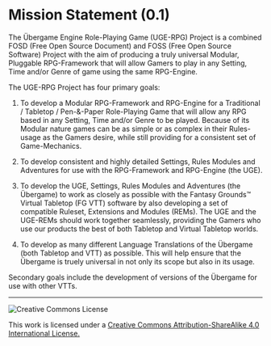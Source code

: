 # Mission Statement (0.1)
The Übergame Engine Role-Playing Game (UGE-RPG) Project is a combined FOSD (Free Open Source Document) and FOSS (Free Open Source Software) Project with the aim of producing a truly universal Modular, Pluggable RPG-Framework that will allow Gamers to play in any Setting, Time and/or Genre of game using the same RPG-Engine.

The UGE-RPG Project has four primary goals:

1. To develop a Modular RPG-Framework and RPG-Engine for a Traditional / Tabletop / Pen-&-Paper Role-Playing Game that will allow any RPG based in any Setting, Time and/or Genre to be played. Because of its Modular nature games can be as simple or as complex in their Rules-usage as the Gamers desire, while still providing for a consistent set of Game-Mechanics.

2. To develop consistent and highly detailed Settings, Rules Modules and Adventures for use with the RPG-Framework and RPG-Engine (the UGE).

3. To develop the UGE, Settings, Rules Modules and Adventures (the Übergame) to work as closely as possible with the Fantasy Grounds&trade; Virtual Tabletop (FG VTT) software by also developing a set of compatible Ruleset, Extensions and Modules (REMs). The UGE and the UGE-REMs should work together seamlessly, providing the Gamers who use our products the best of both Tabletop and Virtual Tabletop worlds.

4. To develop as many different Language Translations of the Übergame (both Tabletop and VTT) as possible. This will help ensure that the Übergame is truely universal in not only its scope but also in its usage.

Secondary goals include the development of versions of the Übergame for use with other VTTs.

---

![Creative Commons License](https://i.creativecommons.org/l/by-sa/4.0/88x31.png "Creative Commons License")

This work is licensed under a [Creative Commons Attribution-ShareAlike 4.0 International License.](http://creativecommons.org/licenses/by-sa/4.0/)
